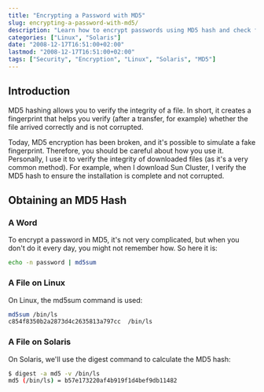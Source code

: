 ```yaml
---
title: "Encrypting a Password with MD5"
slug: encrypting-a-password-with-md5/
description: "Learn how to encrypt passwords using MD5 hash and check file integrity on Linux and Solaris systems."
categories: ["Linux", "Solaris"]
date: "2008-12-17T16:51:00+02:00"
lastmod: "2008-12-17T16:51:00+02:00"
tags: ["Security", "Encryption", "Linux", "Solaris", "MD5"]
---
```


## Introduction

MD5 hashing allows you to verify the integrity of a file. In short, it creates a fingerprint that helps you verify (after a transfer, for example) whether the file arrived correctly and is not corrupted.

Today, MD5 encryption has been broken, and it's possible to simulate a fake fingerprint. Therefore, you should be careful about how you use it. Personally, I use it to verify the integrity of downloaded files (as it's a very common method). For example, when I download Sun Cluster, I verify the MD5 hash to ensure the installation is complete and not corrupted.

## Obtaining an MD5 Hash

### A Word

To encrypt a password in MD5, it's not very complicated, but when you don't do it every day, you might not remember how. So here it is:

```bash
echo -n password | md5sum
```

### A File on Linux

On Linux, the md5sum command is used:

```bash
md5sum /bin/ls
c854f8350b2a2873d4c2635813a797cc  /bin/ls
```

### A File on Solaris

On Solaris, we'll use the digest command to calculate the MD5 hash:

```bash
$ digest -a md5 -v /bin/ls
md5 (/bin/ls) = b57e173220af4b919f1d4bef9db11482
```
